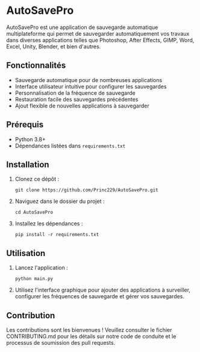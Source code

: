 
# AutoSavePro

AutoSavePro est une application de sauvegarde automatique multiplateforme qui permet de sauvegarder automatiquement vos travaux dans diverses applications telles que Photoshop, After Effects, GIMP, Word, Excel, Unity, Blender, et bien d'autres.

## Fonctionnalités

- Sauvegarde automatique pour de nombreuses applications
- Interface utilisateur intuitive pour configurer les sauvegardes
- Personnalisation de la fréquence de sauvegarde
- Restauration facile des sauvegardes précédentes
- Ajout flexible de nouvelles applications à sauvegarder

## Prérequis

- Python 3.8+
- Dépendances listées dans `requirements.txt`

## Installation

1. Clonez ce dépôt :
   ```
   git clone https://github.com/Princ229/AutoSavePro.git
   ```
2. Naviguez dans le dossier du projet :
   ```
   cd AutoSavePro
   ```
3. Installez les dépendances :
   ```
   pip install -r requirements.txt
   ```

## Utilisation

1. Lancez l'application :
   ```
   python main.py
   ```
2. Utilisez l'interface graphique pour ajouter des applications à surveiller, configurer les fréquences de sauvegarde et gérer vos sauvegardes.

## Contribution

Les contributions sont les bienvenues ! Veuillez consulter le fichier CONTRIBUTING.md pour les détails sur notre code de conduite et le processus de soumission des pull requests.

